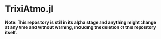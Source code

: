 # TrixiAtmo.jl

**Note: This repository is still in its alpha stage and anything might change at
any time and without warning, including the deletion of this repository
itself.**
